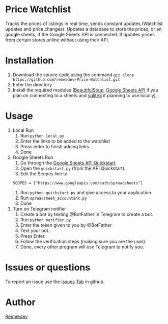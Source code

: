 # Price Watchlist

Tracks the prices of listings in real time, sends constant updates (Watchlist updates and price changes). Updates a database to store the prices, or an google sheets, if the Google Sheets API is connected. It updates prices from certain stores online without using their API.

# Installation

1. Download the source code using the command `git clone https://github.com/remeedev/Price-Watchlist.git`
1. Enter the directory
1. Install the required modules ([BeautifulSoup](https://www.google.com/url?sa=t&source=web&rct=j&opi=89978449&url=https://pypi.org/project/beautifulsoup4/&ved=2ahUKEwjwyqSQ2M6LAxXjTDABHaqxHioQFnoECBQQAQ&usg=AOvVaw3asbpXIi2G3wc2fGLJ448a), [Google Sheets API](https://www.google.com/url?sa=t&source=web&rct=j&opi=89978449&url=https://developers.google.com/sheets/api/guides/concepts&ved=2ahUKEwjr0qic2M6LAxXXSTABHaaZMo8QFnoECAkQAQ&usg=AOvVaw1tzQTchAiT5Tf-jvRJ10Og) if you plan on connecting to a sheets and [sqlite3](https://www.google.com/url?sa=t&source=web&rct=j&opi=89978449&url=https://pypi.org/project/db-sqlite3/&ved=2ahUKEwi0pdK02M6LAxUSQjABHZZGBV4QFnoECBAQAQ&usg=AOvVaw3g7SVcFAX9JcBxwD0TZU-Q) if planning to use locally).

# Usage

1. Local Run
    1. Run `python local.py`
    1. Enter the links to be added to the watchlist
    1. Press enter to finish adding links
    1. Done
1. Google Sheets Run
    1. Go through the [Google Sheets API Quickstart](https://developers.google.com/sheets/api/quickstart/python).
    1. Open the `quickstart.py` (from the API Quickstart).
    1. Edit the Scopes line to
    ```
    SCOPES = ["https://www.googleapis.com/auth/spreadsheets"]
    ```
    1. Run `python quickstart.py` and give access to your application.
    1. Run `spreadsheet_accountant.py`
    1. Done
1. Turn on Telegram notifier
    1. Create a bot by texting @BotFather in Telegram to create a bot.
    1. Run `python notifier.py`
    1. Enter the token given to you by @BotFather
    1. Text your bot.
    1. Press Enter.
    1. Follow the verification steps (making sure you are the user).
    1. Done, every other program will use Telegram to notify you.

# Issues or questions

To report an issue use the [Issues Tab](https://github.com/remeedev/Price-Watchlist/issues) in github.

# Author

[Remeedev](https://github.com/remeedev)
